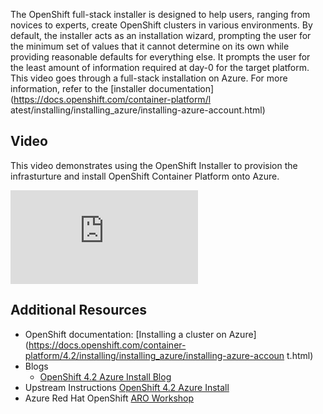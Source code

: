 The OpenShift full-stack installer is designed to help users, ranging from
novices to experts, create OpenShift clusters in various environments. By
default, the installer acts as an installation wizard, prompting the user for
the minimum set of values that it cannot determine on its own while providing
reasonable defaults for everything else. It prompts the user for the least
amount of information required at day-0 for the target platform. This video
goes through a full-stack installation on Azure. For more information, refer
to the [installer documentation](https://docs.openshift.com/container-platform/l
atest/installing/installing_azure/installing-azure-account.html)

## Video

This video demonstrates using the OpenShift Installer to provision the
infrasturture and install OpenShift Container Platform onto Azure.

<div class="video">
    <iframe 
        src="https://www.youtube.com/embed/c4UbHQ3nR-8" 
        frameborder="0" 
        allowfullscreen
    >
    </iframe>
</div>

## Additional Resources

* OpenShift documentation: [Installing a cluster on Azure](https://docs.openshift.com/container-platform/4.2/installing/installing_azure/installing-azure-accoun
t.html)
* Blogs
  * [OpenShift 4.2 Azure Install Blog](https://blog.openshift.com/openshift-4-2-on-azure-preview/)
* Upstream Instructions [OpenShift 4.2 Azure Install](https://github.com/openshift/installer/tree/master/docs/user/azure)
* Azure Red Hat OpenShift [ARO Workshop](https://mojo.redhat.com/people/dcain/blog/2019/10/16/azure-red-hat-openshift-aro-rhpds-enablement)
